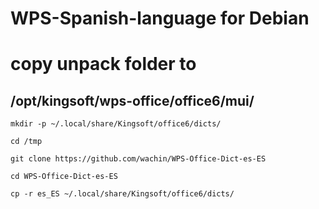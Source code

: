 # WPS-Spanish-language for Debian

# copy unpack folder to
## /opt/kingsoft/wps-office/office6/mui/


``
mkdir -p ~/.local/share/Kingsoft/office6/dicts/
``

``
cd /tmp
``

``
git clone https://github.com/wachin/WPS-Office-Dict-es-ES
``

``
cd WPS-Office-Dict-es-ES
``

``
cp -r es_ES ~/.local/share/Kingsoft/office6/dicts/
``
